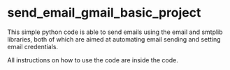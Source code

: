 # send_email_gmail_basic_project
This simple python code is able to send emails using the email and smtplib libraries, both of which are aimed at automating email sending and setting email credentials.

All instructions on how to use the code are inside the code.

